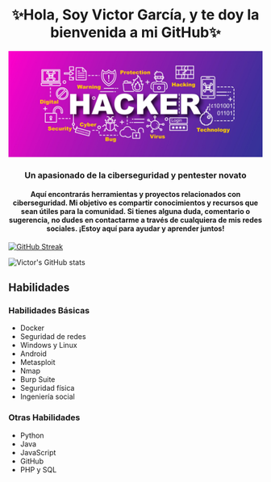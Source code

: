 <h1 align="center">✨Hola, Soy Victor García, y te doy la bienvenida a mi GitHub✨</h1>

<p align="center">
  <img src="img3.jpg" alt="Banner">
</p>

<h3 align="center">Un apasionado de la ciberseguridad y pentester novato</h3>
<h4 align="center">Aquí encontrarás herramientas y proyectos relacionados con ciberseguridad. Mi objetivo es compartir conocimientos y recursos que sean útiles para la comunidad. Si tienes alguna duda, comentario o sugerencia, no dudes en contactarme a través de cualquiera de mis redes sociales. ¡Estoy aquí para ayudar y aprender juntos!</h4>

[![GitHub Streak](https://github-readme-streak-stats.herokuapp.com/?user=anonymous-17-03&theme=dark)](https://git.io/streak-stats)

![Victor's GitHub stats](https://github-readme-stats.vercel.app/api?username=anonymous-17-03&show_icons=true&theme=dark)

## Habilidades

### Habilidades Básicas
- Docker
- Seguridad de redes
- Windows y Linux
- Android
- Metasploit
- Nmap
- Burp Suite
- Seguridad física
- Ingeniería social

### Otras Habilidades
- Python
- Java
- JavaScript
- GitHub
- PHP y SQL

